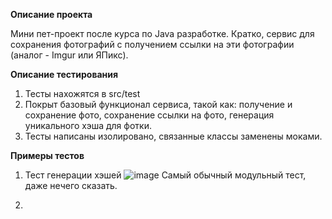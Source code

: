 **Описание проекта**

Мини пет-проект после курса по Java разработке. Кратко, сервис для сохранения фотографий с получением ссылки на эти фотографии (аналог - Imgur или ЯПикс).

**Описание тестирования**

1. Тесты нахожятся в src/test
2. Покрыт базовый функционал сервиса, такой как: получение и сохранение фото, сохранение ссылки на фото, генерация уникального хэша для фотки.
3. Тесты написаны изолировано, связанные классы заменены моками.
   
**Примеры тестов**
1. Тест генерации хэшей
![image](https://github.com/user-attachments/assets/935cbea8-910b-42a3-b3d1-cc9126721db5)
Самый обычный модульный тест, даже нечего сказать.

2. 
